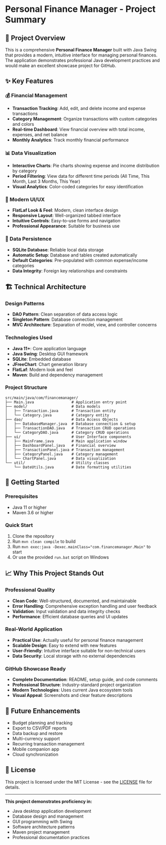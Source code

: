 # Personal Finance Manager - Project Summary

## 🎯 Project Overview

This is a comprehensive **Personal Finance Manager** built with Java Swing that provides a modern, intuitive interface for managing personal finances. The application demonstrates professional Java development practices and would make an excellent showcase project for GitHub.

## ✨ Key Features

### 💰 Financial Management
- **Transaction Tracking**: Add, edit, and delete income and expense transactions
- **Category Management**: Organize transactions with custom categories and colors
- **Real-time Dashboard**: View financial overview with total income, expenses, and net balance
- **Monthly Analytics**: Track monthly financial performance

### 📊 Data Visualization
- **Interactive Charts**: Pie charts showing expense and income distribution by category
- **Period Filtering**: View data for different time periods (All Time, This Month, Last 3 Months, This Year)
- **Visual Analytics**: Color-coded categories for easy identification

### 🎨 Modern UI/UX
- **FlatLaf Look & Feel**: Modern, clean interface design
- **Responsive Layout**: Well-organized tabbed interface
- **Intuitive Controls**: Easy-to-use forms and navigation
- **Professional Appearance**: Suitable for business use

### 💾 Data Persistence
- **SQLite Database**: Reliable local data storage
- **Automatic Setup**: Database and tables created automatically
- **Default Categories**: Pre-populated with common expense/income categories
- **Data Integrity**: Foreign key relationships and constraints

## 🏗️ Technical Architecture

### Design Patterns
- **DAO Pattern**: Clean separation of data access logic
- **Singleton Pattern**: Database connection management
- **MVC Architecture**: Separation of model, view, and controller concerns

### Technologies Used
- **Java 11+**: Core application language
- **Java Swing**: Desktop GUI framework
- **SQLite**: Embedded database
- **JFreeChart**: Chart generation library
- **FlatLaf**: Modern look and feel
- **Maven**: Build and dependency management

### Project Structure
```
src/main/java/com/financemanager/
├── Main.java                 # Application entry point
├── model/                    # Data models
│   ├── Transaction.java      # Transaction entity
│   └── Category.java         # Category entity
├── dao/                      # Data Access Objects
│   ├── DatabaseManager.java  # Database connection & setup
│   ├── TransactionDAO.java   # Transaction CRUD operations
│   └── CategoryDAO.java      # Category CRUD operations
├── ui/                       # User Interface components
│   ├── MainFrame.java        # Main application window
│   ├── DashboardPanel.java   # Financial overview
│   ├── TransactionPanel.java # Transaction management
│   ├── CategoryPanel.java    # Category management
│   └── ChartPanel.java       # Data visualization
└── util/                     # Utility classes
    └── DateUtils.java        # Date formatting utilities
```

## 🚀 Getting Started

### Prerequisites
- Java 11 or higher
- Maven 3.6 or higher

### Quick Start
1. Clone the repository
2. Run `mvn clean compile` to build
3. Run `mvn exec:java -Dexec.mainClass="com.financemanager.Main"` to start
4. Or use the provided `run.bat` script on Windows

## 📈 Why This Project Stands Out

### Professional Quality
- **Clean Code**: Well-structured, documented, and maintainable
- **Error Handling**: Comprehensive exception handling and user feedback
- **Validation**: Input validation and data integrity checks
- **Performance**: Efficient database queries and UI updates

### Real-World Application
- **Practical Use**: Actually useful for personal finance management
- **Scalable Design**: Easy to extend with new features
- **User-Friendly**: Intuitive interface suitable for non-technical users
- **Data Security**: Local storage with no external dependencies

### GitHub Showcase Ready
- **Complete Documentation**: README, setup guide, and code comments
- **Professional Structure**: Industry-standard project organization
- **Modern Technologies**: Uses current Java ecosystem tools
- **Visual Appeal**: Screenshots and clear feature descriptions

## 🔮 Future Enhancements

- Budget planning and tracking
- Export to CSV/PDF reports
- Data backup and restore
- Multi-currency support
- Recurring transaction management
- Mobile companion app
- Cloud synchronization

## 📝 License

This project is licensed under the MIT License - see the [LICENSE](LICENSE) file for details.

---

**This project demonstrates proficiency in:**
- Java desktop application development
- Database design and management
- GUI programming with Swing
- Software architecture patterns
- Maven project management
- Professional documentation practices
